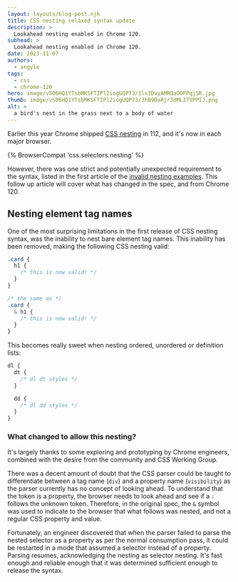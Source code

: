 ```yaml
---
layout: layouts/blog-post.njk
title: CSS nesting relaxed syntax update
description: >
  Lookahead nesting enabled in Chrome 120.
subhead: >
  Lookahead nesting enabled in Chrome 120.
date: 2023-11-07
authors:
  - argyle
tags:
  - css
  - chrome-120
hero: image/vS06HQ1YTsbMKSFTIPl2iogUQP73/IlxIDvyAMRQaOOPPqjSR.jpg
thumb: image/vS06HQ1YTsbMKSFTIPl2iogUQP73/3hB9DeRjr3dMLITVPPIJ.png
alt: >
  a bird's nest in the grass next to a body of water
---
```


Earlier this year Chrome shipped [CSS
nesting](/articles/css-nesting/) in 112, and it's
now in each major browser.

{% BrowserCompat 'css.selectors.nesting' %}

However, there was one strict and potentially unexpected requirement to the
syntax, listed in the first article of the [invalid nesting
examples](/articles/css-nesting/#invalid-nesting-examples).
This follow up article will cover what has changed in the spec, and from Chrome
120.

## Nesting element tag names

One of the most surprising limitations in the first release of CSS nesting
syntax, was the inability to nest bare element tag names. This inability has
been removed, making the following CSS nesting valid:

```css
.card {
  h1 {
    /* this is now valid! */
  }
}

/* the same as */
.card {
  & h1 {
    /* this is now valid! */
  }
}
```

This becomes really sweet when nesting ordered, unordered or definition lists:

```css
dl {
  dt {
    /* dl dt styles */
  }

  dd {
    /* dl dd styles */
  }
}
```

### What changed to allow this nesting?

It's largely thanks to some exploring and prototyping by Chrome engineers,
combined with the desire from the community and CSS Working Group.

There was a decent amount of doubt that the CSS parser could be taught to
differentiate between a tag name (`div`) and a property name (`visibility`) as
the parser currently has no concept of looking ahead. To understand that the
token is a property, the browser needs to look ahead and see if a `:` follows
the unknown token. Therefore, in the original spec, the `&` symbol was used to
indicate to the browser that what follows was nested, and not a regular CSS
property and value.

Fortunately, an engineer discovered that when the parser failed to parse the
nested selector as a property as per the normal consumption pass, it could be
restarted in a mode that assumed a selector instead of a property. Parsing
resumes, acknowledging the nesting as selector nesting. It's fast enough and
reliable enough that it was determined sufficient enough to release the syntax.
